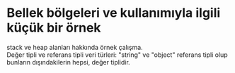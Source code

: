 # Bellek bölgeleri ve kullanımıyla ilgili küçük bir örnek
stack ve heap alanları hakkında örnek çalışma.<br>
Değer tipli ve referans tipli veri türleri: "string" ve "object" referans tipli olup bunların dışındakilerin hepsi, değer tiplidir.
